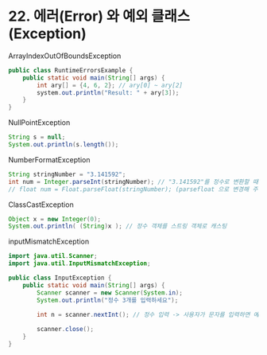 # 22. 에러(Error) 와 예외 클래스(Exception)

ArrayIndexOutOfBoundsException

```java
public class RuntimeErrorsExample {
	public static void main(String[] args) {
		int ary[] = {4, 6, 2}; // ary[0] ~ ary[2]
		system.out.println("Result: " + ary[3]);
	}
}
```

NullPointException

```java
String s = null;
System.out.println(s.length());
```

NumberFormatException

```java
String stringNumber = "3.141592";
int num = Integer.parseInt(stringNumber); // "3.141592"를 정수로 변환할 때 NumberFormatException 예외 발생 
// float num = Float.parseFloat(stringNumber); (parsefloat 으로 변경해 주어야 함)
```

ClassCastException

```java
Object x = new Integer(0);
System.out.println( (String)x ); // 정수 객체를 스트링 객체로 캐스팅
```

inputMismatchException

```java
import java.util.Scanner;
import java.util.InputMismatchException;

public class InputException {
	public static void main(String[] args) {
		Scanner scanner = new Scanner(System.in); 
		System.out.println("정수 3개를 입력하세요"); 
	
		int n = scanner.nextInt(); // 정수 입력 -> 사용자가 문자를 입력하면 예외 발생

		scanner.close(); 
	}
}
```